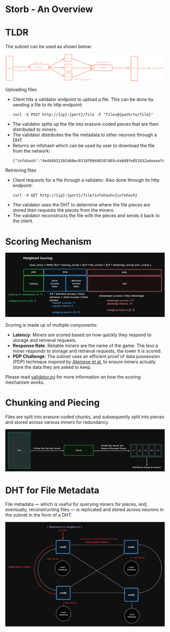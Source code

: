 # Storb - An Overview

# TLDR

The subnet can be used as shown below:

![overview](../assets/overview.png)

Uploading files

- Client hits a validator endpoint to upload a file. This can be done by sending a file to its http endpoint:
    ```
    curl -X POST http://{ip}:{port}/file -F "file=@{path/to/file}"
    ```
- The validator splits up the file into erasure-coded pieces that are then distributed to miners.
- The validator distributes the file metadata to other neurons through a DHT.
- Returns an infohash which can be used by user to download the file from the network:
    ```
    {"infohash":"4e44d931392d68ec0318f09d48267d05c4a8d9fe852832adeeaefc47a892d23c"}
    ```

Retrieving files

- Client requests for a file through a validator. Also done through its http endpoint:
    ```
    curl -X GET http://{ip}:{port}/file?infohash={infohash}
    ```
- The validator uses the DHT to determine where the file pieces are stored then requests the pieces from the miners.
- The validator reconstructs the file with the pieces and sends it back to the client.


# Scoring Mechanism

![scoring](../assets/weight-scoring.png)

Scoring is made up of multiple components:

- **Latency**: Miners are scored based on how quickly they respond to storage and retrieval requests.
- **Response Rate**: Reliable miners are the name of the game. The less a miner responds to storage and retrieval requests, the lower it is scored.
- **PDP Challenge**: The subnet uses an efficient proof of data possession (PDP) technique inspired by [Ateniese et al.](https://dl.acm.org/doi/10.1145/1315245.1315318) to ensure miners actually store the data they are asked to keep.

Please read [validator.py](../storb/validator/validator.py) for more information on how the scoring mechanism works.

# Chunking and Piecing

Files are split into erasure-coded chunks, and subsequently split into pieces and stored across various miners for redundancy.

![chunk](../assets/chunk.png)

# DHT for File Metadata

File metadata — which is useful for querying miners for pieces, and, eventually, reconstructing files — is replicated and stored across neurons in the subnet in the form of a DHT.

![metadata](../assets/metadata.png)
